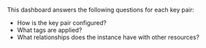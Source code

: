 This dashboard answers the following questions for each key pair:

- How is the key pair configured?
- What tags are applied?
- What relationships does the instance have with other resources?
